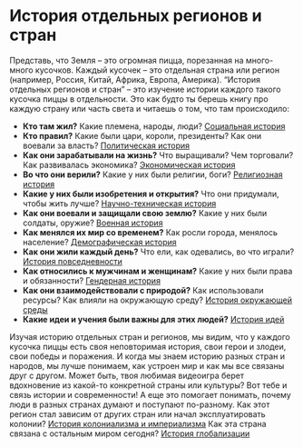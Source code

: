 # История отдельных регионов и стран

Представь, что Земля – это огромная пицца, порезанная на много-много кусочков. Каждый кусочек – это отдельная страна или регион (например, Россия, Китай, Африка, Европа, Америка).  “История отдельных регионов и стран” – это изучение истории каждого такого кусочка пиццы в отдельности.
Это как будто ты берешь книгу про каждую страну или часть света и читаешь о том, что там происходило:

- **Кто там жил?**  Какие племена, народы, люди?  [Социальная история](./social.md)
- **Кто правил?**  Какие были цари, короли, президенты?  Как они воевали за власть?  [Политическая история](./political.md)
- **Как они зарабатывали на жизнь?**  Что выращивали?  Чем торговали?  Как развивалась экономика?  [Экономическая история](./economic.md)
- **Во что они верили?**  Какие у них были религии, боги?  [Религиозная история](./religion.md)
- **Какие у них были изобретения и открытия?**  Что они придумали, чтобы жить лучше?  [Научно-техническая история](./science.md)
- **Как они воевали и защищали свою землю?**  Какие у них были солдаты, оружие?  [Военная история](./war.md)
- **Как менялся их мир со временем?**  Как росли города, менялось население?  [Демографическая история](./demography.md)
- **Как они жили каждый день?**  Что ели, как одевались, во что играли? [История повседневности](./commonLife.md)
- **Как относились к мужчинам и женщинам?**  Какие у них были права и обязанности? [Гендерная история](./genders.md)
- **Как они взаимодействовали с природой?** Как использовали ресурсы? Как влияли на окружающую среду? [История окружающей среды](./environment.md)
- **Какие идеи и учения были важны для этих людей?** [История идей](./ideas.md)

Изучая историю отдельных стран и регионов, мы видим, что у каждого кусочка пиццы есть своя неповторимая история, свои герои и злодеи, свои победы и поражения. И когда мы знаем историю разных стран и народов, мы лучше понимаем, как устроен мир и как мы все связаны друг с другом. Может быть, твоя любимая видеоигра берет вдохновение из какой-то конкретной страны или культуры? Вот тебе и связь истории и современности! А еще это помогает понимать, почему люди в разных странах думают и поступают по-разному.
Как этот регион стал зависим от других стран или начал эксплуатировать колонии? [История колониализма и империализма](./colonializm.md)
Как эта страна связана с остальным миром сегодня? [История глобализации](./globalization.md)

